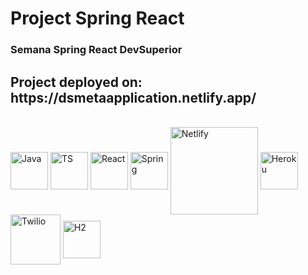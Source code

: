 <h1>Project Spring React</h1>

<h3>Semana Spring React DevSuperior</h3>

<h2> Project deployed on: https://dsmetaapplication.netlify.app/</h2>

<div style="display: inline-block"><br>
  <img align="center" alt="Java" height="60" width="60" src="https://cdn.jsdelivr.net/gh/devicons/devicon/icons/java/java-original.svg" />
  <img align="center" alt="TS" height="60" width="60" src="https://cdn.jsdelivr.net/gh/devicons/devicon/icons/typescript/typescript-plain.svg" />
  <img align="center" alt="React" height="60" width="60" src="https://cdn.jsdelivr.net/gh/devicons/devicon/icons/react/react-original.svg">
  <img align="center" alt="Spring" height="60" width="60" src="https://cdn.jsdelivr.net/gh/devicons/devicon/icons/spring/spring-original-wordmark.svg">
  <img align="center" alt="Netlify" height="140" width="140" src="https://download.logo.wine/logo/Netlify/Netlify-Logo.wine.png" />
  <img align="center" alt="Heroku" height="60" width="60" src="https://cdn.jsdelivr.net/gh/devicons/devicon/icons/heroku/heroku-original.svg" />
   <img align="center" alt="Twilio" height="80" width="80" src="https://companiesmarketcap.com/img/company-logos/256/TWLO.png" />
  <img align="center" alt="H2" height="60" width="60" src="https://www.h2database.com/html/images/h2-logo-2.png" />
</div>
